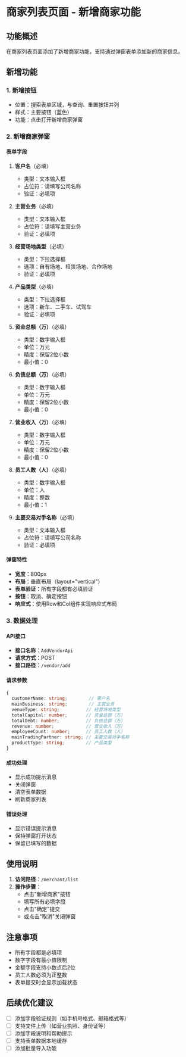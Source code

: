 # 商家列表页面 - 新增商家功能

## 功能概述

在商家列表页面添加了新增商家功能，支持通过弹窗表单添加新的商家信息。

## 新增功能

### 1. 新增按钮
- 位置：搜索表单区域，与查询、重置按钮并列
- 样式：主要按钮（蓝色）
- 功能：点击打开新增商家弹窗

### 2. 新增商家弹窗

#### 表单字段
1. **客户名**（必填）
   - 类型：文本输入框
   - 占位符：请填写公司名称
   - 验证：必填项

2. **主营业务**（必填）
   - 类型：文本输入框
   - 占位符：请填写主营业务
   - 验证：必填项

3. **经营场地类型**（必填）
   - 类型：下拉选择框
   - 选项：自有场地、租赁场地、合作场地
   - 验证：必填项

4. **产品类型**（必填）
   - 类型：下拉选择框
   - 选项：新车、二手车、试驾车
   - 验证：必填项

5. **资金总额（万）**（必填）
   - 类型：数字输入框
   - 单位：万元
   - 精度：保留2位小数
   - 最小值：0

6. **负债总额（万）**（必填）
   - 类型：数字输入框
   - 单位：万元
   - 精度：保留2位小数
   - 最小值：0

7. **营业收入（万）**（必填）
   - 类型：数字输入框
   - 单位：万元
   - 精度：保留2位小数
   - 最小值：0

8. **员工人数（人）**（必填）
   - 类型：数字输入框
   - 单位：人
   - 精度：整数
   - 最小值：1

9. **主要交易对手名称**（必填）
   - 类型：文本输入框
   - 占位符：请填写公司名称
   - 验证：必填项

#### 弹窗特性
- **宽度**：800px
- **布局**：垂直布局（layout="vertical"）
- **表单验证**：所有字段都有必填验证
- **按钮**：取消、确定按钮
- **响应式**：使用Row和Col组件实现响应式布局

### 3. 数据处理

#### API接口
- **接口名称**：`AddVendorApi`
- **请求方式**：POST
- **接口路径**：`/vendor/add`

#### 请求参数
```typescript
{
  customerName: string;        // 客户名
  mainBusiness: string;        // 主营业务
  venueType: string;          // 经营场地类型
  totalCapital: number;       // 资金总额（万）
  totalDebt: number;          // 负债总额（万）
  revenue: number;            // 营业收入（万）
  employeeCount: number;      // 员工人数（人）
  mainTradingPartner: string; // 主要交易对手名称
  productType: string;        // 产品类型
}
```

#### 成功处理
- 显示成功提示消息
- 关闭弹窗
- 清空表单数据
- 刷新商家列表

#### 错误处理
- 显示错误提示消息
- 保持弹窗打开状态
- 保留已填写的数据

## 使用说明

1. **访问路径**：`/merchant/list`
2. **操作步骤**：
   - 点击"新增商家"按钮
   - 填写所有必填字段
   - 点击"确定"提交
   - 或点击"取消"关闭弹窗

## 注意事项

- 所有字段都是必填项
- 数字字段有最小值限制
- 金额字段支持小数点后2位
- 员工人数必须为正整数
- 表单提交时会显示加载状态

## 后续优化建议

- [ ] 添加字段验证规则（如手机号格式、邮箱格式等）
- [ ] 支持文件上传（如营业执照、身份证等）
- [ ] 添加字段说明和帮助提示
- [ ] 支持表单数据本地缓存
- [ ] 添加批量导入功能 